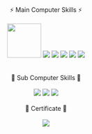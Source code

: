 <!--
**hyeesw/hyeesw** is a ✨ _special_ ✨ repository because its `README.md` (this file) appears on your GitHub profile.

Here are some ideas to get you started:

- 🔭 I’m currently working on ...
- 🌱 I’m currently learning ...
- 👯 I’m looking to collaborate on ...
- 🤔 I’m looking for help with ...
- 💬 Ask me about ...
- 📫 How to reach me: ...
- 😄 Pronouns: ...
- ⚡ Fun fact: ...
-->

</br>
<div align="center">
  ⚡ Main Computer Skills ⚡ </br></br>
<!-- <img src="https://img.shields.io/badge/Java-87CF3E?&style=for-the-badge&logo=java&logoColor=white"/>
<img src="https://img.shields.io/badge/Java-ED8B00?style=for-the-badge&logo=openjdk&logoColor=white"> -->
  
<img src="https://github.com/hyeesw/hyeesw/assets/84231143/4ad97023-2c6d-4bd0-9762-c77fc9f5866a" width="78"/>
<img src="https://img.shields.io/badge/Python-007CFF?style=for-the-badge&logo=Python&logoColor=white"/>
<img src="https://img.shields.io/badge/Django-3a584d?style=for-the-badge&logo=django&logoColor=white"/>
<img src="https://img.shields.io/badge/Android-3DDC84?style=for-the-badge&logo=android&logoColor=white">
<img src="https://img.shields.io/badge/HTML-E34F26?style=for-the-badge&logo=Html5&logoColor=white"/>
<img src="https://img.shields.io/badge/CSS-F7DF1E?style=for-the-badge&logo=CSS3&logoColor=black"/>

  
</div>
</br></br>
<div align="center">
 🌱 Sub Computer Skills 🌱</br></br>
<img src="https://img.shields.io/badge/JavaScript-323330?style=for-the-badge&logo=javascript&logoColor=F7DF1E">
<img src="https://img.shields.io/badge/React-61dbfb?style=for-the-badge&logo=React&logoColor=black"/>
<img src="https://img.shields.io/badge/C++-017bc7?style=for-the-badge&logo=C%2B%2B&logoColor=white"/>
</div>
</br>
<div align="center">
 🎯 Certificate 🎯</br></br>
<img src="https://img.shields.io/badge/SQLD-FFA116?style=for-the-badge&logo=MySQL&logoColor=white"/>
</div>

</br></br>
<div align="center">
<!-- <img src="https://github-readme-stats.vercel.app/api/top-langs/?username=hyeesw&layout=compact"> -->
</div>



